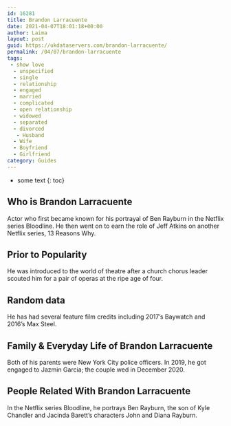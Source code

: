 ```yaml
---
id: 16281
title: Brandon Larracuente
date: 2021-04-07T18:01:18+00:00
author: Laima
layout: post
guid: https://ukdataservers.com/brandon-larracuente/
permalink: /04/07/brandon-larracuente
tags:
 - show love
  - unspecified
  - single
  - relationship
  - engaged
  - married
  - complicated
  - open relationship
  - widowed
  - separated
  - divorced
   - Husband
  - Wife
  - Boyfriend
  - Girlfriend
category: Guides
---
```


* some text
{: toc}


## Who is Brandon Larracuente
                  
                  
                  
Actor who first became known for his portrayal of Ben Rayburn in the Netflix series Bloodline. He then went on to earn the role of Jeff Atkins on another Netflix series, 13 Reasons Why. 
                  
              
            
              
            
                
                
                
## Prior to Popularity
                  
                  
                  
He was introduced to the world of theatre after a church chorus leader scouted him for a pair of operas at the ripe age of four. 
                  
              
            
              
            
                
                
                
## Random data
                  
                  
                  
He has had several feature film credits including 2017&#8217;s Baywatch and 2016&#8217;s Max Steel.
                  
              
            
              
            
                
                
                
## Family & Everyday Life of Brandon Larracuente
                  
                  
                  
Both of his parents were New York City police officers. In 2019, he got engaged to Jazmin Garcia; the couple wed in December 2020.
                  
              
            
              
            
                
                
                
## People Related With Brandon Larracuente
                  
                  
                  
In the Netflix series Bloodline, he portrays Ben Rayburn, the son of Kyle Chandler and Jacinda Barett&#8217;s characters John and Diana Rayburn.
                  
              
            
              
            
                
              
            
              
              
            
            
              
            
          
          
          